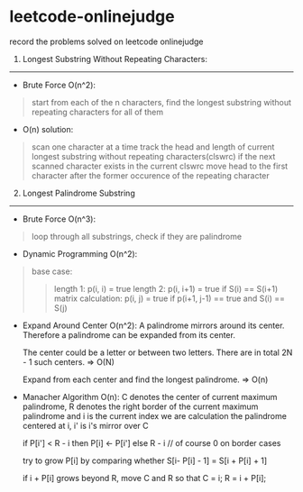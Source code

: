 leetcode-onlinejudge
====================
record the problems solved on leetcode onlinejudge

1. Longest Substring Without Repeating Characters:
------

* Brute Force O(n^2):
> start from each of the n characters, find the longest substring without repeating characters for all of them

* O(n) solution:
>scan one character at a time
>track the head and length of current longest substring without repeating characters(clswrc)
>if the next scanned character exists in the current clswrc
>move head to the first character after the former occurence of the repeating character

2. Longest Palindrome Substring
------

* Brute Force O(n^3):
> loop through all substrings, check if they are palindrome

* Dynamic Programming O(n^2):
> base case:
> > length 1: p(i, i) = true
> > length 2: p(i, i+1) = true if S(i) == S(i+1)
> matrix calculation:
> > p(i, j) = true if p(i+1, j-1) == true and S(i) == S(j)

* Expand Around Center O(n^2):
    A palindrome mirrors around its center.
	Therefore a palindrome can be expanded from its center.

	The center could be a letter or between two letters.
	There are in total 2N - 1 such centers.	=> O(N)

	Expand from each center and find the longest palindrome.	=> O(n)
* Manacher Algorithm O(n):
    C denotes the center of current maximum palindrome, R denotes the right border of the current maximum palindrome
    and i is the current index we are calculation the palindrome centered at i, i' is i's mirror over C

    if P[i'] < R - i
    then P[i] <- P[i']
    else R - i // of course 0 on border cases

    try to grow P[i] by comparing whether S[i- P[i] - 1] = S[i + P[i] + 1]

    if i + P[i] grows beyond R, move C and R so that
    C = i;
    R = i + P[i];
